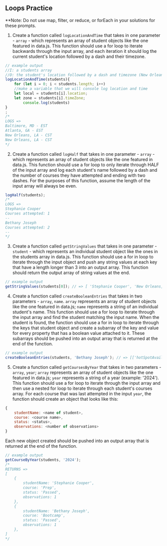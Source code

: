 ## Loops Practice
**Note: Do not use map, filter, or reduce, or forEach in your solutions for these prompts.

1. Create a function called `logLocationAndTime` that takes in one parameter - `array` - which represents an array of student objects like the one featured in data.js. This function should use a for loop to iterate backwards through the input array, and each iteration it should log the current student's location followed by a dash and their timezone.
```javascript
// example output
//I: a students array
//O: the student's location followed by a dash and timezone (New Orleans, LA - CST)
logLocationAndTime(students){
    for (let i = 0; i < students.length; i++)
    //make a variable that we will console log location and time
    let local = students[i].location; 
    let zone = students[i].timeZone;
        console.log(students)
}
;
/*
LOGS =>
Baltimore, MD - EST
Atlanta, GA - EST
New Orleans, LA - CST
New Orleans, LA - CST
*/
```

2. Create a function called `logHalf` that takes in one parameter - `array` - which represents an array of student objects like the one featured in data.js. This function should use a for loop to only iterate through HALF of the input array and log each student's name followed by a dash and the number of courses they have attempted and ending with two dashes. For the purposes of this function, assume the length of the input array will always be even.
```javascript
logHalf(students);
/*
LOGS =>
Stephanie Cooper
Courses attempted: 1
--
Bethany Joseph
Courses attempted: 2
--
*/
```

3. Create a function called `getStringValues` that takes in one parameter - `student` - which represents an individual student object like the ones in the students array in data.js. This function should use a for in loop to iterate through the input object and push any string values at each key that have a length longer than 3 into an output array. This function should return the output array of string values at the end.
```javascript
// example output
getStringValues(students[0]); // => [ 'Stephanie Cooper', 'New Orleans, LA'];
```

4. Create a function called `createBooleanEntries` that takes in two parameters - `array`, `name`. `array` represents an array of student objects like the one featured in data.js; `name` represents a string of an individual student's name. This function should use a for loop to iterate through the input array and find the student matching the input name. When the student is found, the function should use a for in loop to iterate through the keys that student object and create a subarray of the key and value for every property that has a boolean value attached to it. These subarrays should be pushed into an output array that is returned at the end of the function.
```javascript
// example output
createBooleanEntries(students, 'Bethany Joseph'); // => [['hotSpotAvailability', true], ['transportation', false], ['newsLetterSubscription', true]]
```

5. Create a function called `getCoursesByYear` that takes in two parameters - `array`, `year`; `array` represents an array of student objects like the one featured in data.js; `year` represents a string of a year (example: '2024'). This function should use a for loop to iterate through the input array and then use a nested for loop to iterate through each student's courses array. For each course that was last attempted in the input `year`, the function should create an object that looks like this:
```javascript
{
    studentName: <name of student>,
    course: <course name>,
    status: <status>,
    observations: <number of observations>
}
```
Each new object created should be pushed into an output array that is returned at the end of the function.
```javascript
// example output
getCourseByYear(students, '2024'); 
/*
RETURNS =>
[
    {
        studentName: 'Stephanie Cooper', 
        course: 'Prep', 
        status: 'Passed', 
        observations: 1
    },
    {
        studentName: 'Bethany Joseph', 
        course: 'Bootcamp', 
        status: 'Passed', 
        observations: 1
    },
]
*/
```
